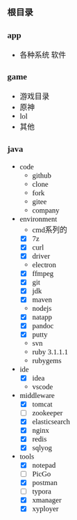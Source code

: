 <span  style="font-family: Simsun,serif; font-size: 17px; ">

### 根目录

### app

- 各种系统 软件

### game

- 游戏目录
- 原神
- lol
- 其他

### java

- code
    - github
    - clone
    - fork
    - gitee
    - company
- environment
    - cmd系列的
    - [x] 7z
    - [x] curl
    - [x] driver
    - electron
    - [x] ffmpeg
    - [x] git
    - [x] jdk
    - [x] maven
    - nodejs
    - [x] natapp
    - [x] pandoc
    - [x] putty
    - svn
    - ruby 3.1.1.1
    - rubygems
- ide
    - [x] idea
    - vscode
- middleware
    - [x] tomcat
    - [ ] zookeeper
    - [x] elasticsearch
    - [x] nginx
    - [x] redis
    - [x] sqlyog
- tools
    - [x] notepad
    - [ ] PicGo
    - [x] postman
    - [ ] typora
    - [x] xmanager
    - [x] xyployer

</span>